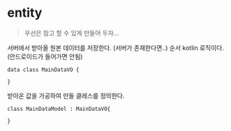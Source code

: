 # entity
> 우선은 참고 할 수 있게 만들어 두자...

서버에서 받아올 원본 데이터를 저장한다. (서버가 존재한다면..)
순서 kotlin 로직이다. (안드로이드가 들어가면 안됨)

```
data class MainDataVO {

}
```

받아온 값을 가공하여 만들 클레스를 정의한다.
```
class MainDataModel : MainDataVO{

}
```